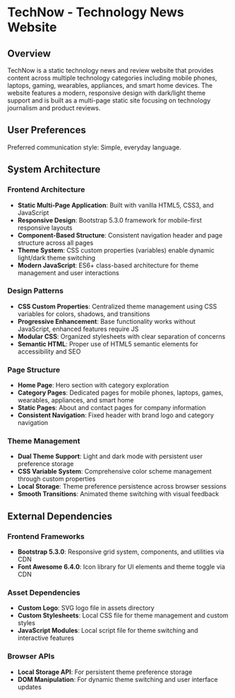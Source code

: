 # TechNow - Technology News Website

## Overview

TechNow is a static technology news and review website that provides content across multiple technology categories including mobile phones, laptops, gaming, wearables, appliances, and smart home devices. The website features a modern, responsive design with dark/light theme support and is built as a multi-page static site focusing on technology journalism and product reviews.

## User Preferences

Preferred communication style: Simple, everyday language.

## System Architecture

### Frontend Architecture
- **Static Multi-Page Application**: Built with vanilla HTML5, CSS3, and JavaScript
- **Responsive Design**: Bootstrap 5.3.0 framework for mobile-first responsive layouts
- **Component-Based Structure**: Consistent navigation header and page structure across all pages
- **Theme System**: CSS custom properties (variables) enable dynamic light/dark theme switching
- **Modern JavaScript**: ES6+ class-based architecture for theme management and user interactions

### Design Patterns
- **CSS Custom Properties**: Centralized theme management using CSS variables for colors, shadows, and transitions
- **Progressive Enhancement**: Base functionality works without JavaScript, enhanced features require JS
- **Modular CSS**: Organized stylesheets with clear separation of concerns
- **Semantic HTML**: Proper use of HTML5 semantic elements for accessibility and SEO

### Page Structure
- **Home Page**: Hero section with category exploration
- **Category Pages**: Dedicated pages for mobile phones, laptops, games, wearables, appliances, and smart home
- **Static Pages**: About and contact pages for company information
- **Consistent Navigation**: Fixed header with brand logo and category navigation

### Theme Management
- **Dual Theme Support**: Light and dark mode with persistent user preference storage
- **CSS Variable System**: Comprehensive color scheme management through custom properties
- **Local Storage**: Theme preference persistence across browser sessions
- **Smooth Transitions**: Animated theme switching with visual feedback

## External Dependencies

### Frontend Frameworks
- **Bootstrap 5.3.0**: Responsive grid system, components, and utilities via CDN
- **Font Awesome 6.4.0**: Icon library for UI elements and theme toggle via CDN

### Asset Dependencies
- **Custom Logo**: SVG logo file in assets directory
- **Custom Stylesheets**: Local CSS file for theme management and custom styles
- **JavaScript Modules**: Local script file for theme switching and interactive features

### Browser APIs
- **Local Storage API**: For persistent theme preference storage
- **DOM Manipulation**: For dynamic theme switching and user interface updates